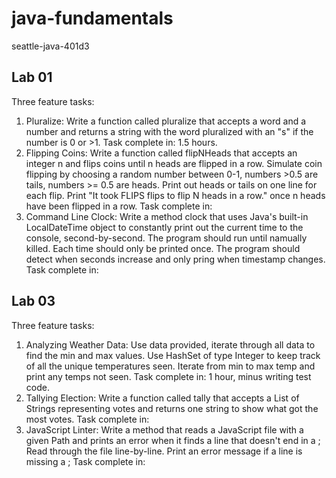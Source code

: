 # java-fundamentals
seattle-java-401d3
## Lab 01
Three feature tasks: 
1. Pluralize: Write a function called pluralize that accepts a word and a number and returns a string with the word pluralized with an "s" if the number is 0 or >1.
  Task complete in: 1.5 hours.
2. Flipping Coins: Write a function called flipNHeads that accepts an integer n and flips coins until n heads are flipped in a row. Simulate coin flipping by choosing a random number between 0-1, numbers >0.5 are tails, numbers >= 0.5 are heads. Print out heads or tails on one line for each flip. Print "It took FLIPS flips to flip N heads in a row." once n heads have been flipped in a row.
  Task complete in:
3. Command Line Clock: Write a method clock that uses Java's built-in LocalDateTime object to constantly print out the current time to the console, second-by-second. The program should run until namually killed. Each time should only be printed once. The program should detect when seconds increase and only pring when timestamp changes.
  Task complete in:
  
## Lab 03
Three feature tasks:
1. Analyzing Weather Data: Use data provided, iterate through all data to find the min and max values. Use HashSet of type Integer to keep track of all the unique temperatures seen. Iterate from min to max temp and print any temps not seen. 
  Task complete in: 1 hour, minus writing test code.
2. Tallying Election: Write a function called tally that accepts a List of Strings representing votes and returns one string to show what got the most votes. 
  Task complete in:
3. JavaScript Linter: Write a method that reads a JavaScript file with a given Path and prints an error when it finds a line that doesn't end in a ;
Read through the file line-by-line. Print an error message if a line is missing a ;
  Task complete in:
